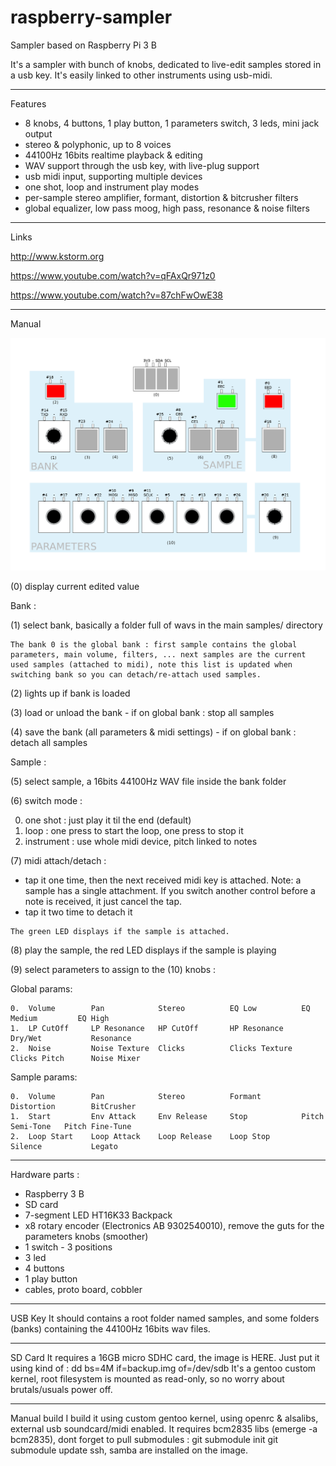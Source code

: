 # raspberry-sampler
Sampler based on Raspberry Pi 3 B

It's a sampler with bunch of knobs, dedicated to live-edit samples stored in a usb key. It's easily linked to other instruments using usb-midi.

-----------------------------------

Features

- 8 knobs, 4 buttons, 1 play button, 1 parameters switch, 3 leds, mini jack output
- stereo & polyphonic, up to 8 voices
- 44100Hz 16bits realtime playback & editing
- WAV support through the usb key, with live-plug support
- usb midi input, supporting multiple devices
- one shot, loop and instrument play modes
- per-sample stereo amplifier, formant, distortion & bitcrusher filters
- global equalizer, low pass moog, high pass, resonance & noise filters

-----------------------------------

Links

http://www.kstorm.org

https://www.youtube.com/watch?v=qFAxQr971z0

https://www.youtube.com/watch?v=87chFwOwE38

-----------------------------------

Manual


![alt text](https://raw.githubusercontent.com/skarab/raspberry-sampler/master/schema.png)

(0) display current edited value

Bank :

(1) select bank, basically a folder full of wavs in the main samples/ directory

    The bank 0 is the global bank : first sample contains the global parameters, main volume, filters, ... next samples are the current used samples (attached to midi), note this list is updated when switching bank so you can detach/re-attach used samples.

(2) lights up if bank is loaded

(3) load or unload the bank - if on global bank : stop all samples

(4) save the bank (all parameters & midi settings) - if on global bank : detach all samples


Sample :

(5) select sample, a 16bits 44100Hz WAV file inside the bank folder

(6) switch mode :

   0. one shot   : just play it til the end (default)
   1. loop       : one press to start the loop, one press to stop it
   2. instrument : use whole midi device, pitch linked to notes

(7) midi attach/detach :
   - tap it one time, then the next received midi key is attached.
     Note: a sample has a single attachment.
     If you switch another control before a note is received, it just cancel the tap.
   - tap it two time to detach it

    The green LED displays if the sample is attached.

(8) play the sample, the red LED displays if the sample is playing

(9) select parameters to assign to the (10) knobs :

 Global params:

    0.  Volume        Pan            Stereo          EQ Low          EQ Medium         EQ High
    1.  LP CutOff     LP Resonance   HP CutOff       HP Resonance    Dry/Wet           Resonance
    2.  Noise         Noise Texture  Clicks          Clicks Texture  Clicks Pitch      Noise Mixer

 Sample params:

    0.  Volume        Pan            Stereo          Formant         Distortion        BitCrusher
    1.  Start         Env Attack     Env Release     Stop            Pitch Semi-Tone   Pitch Fine-Tune
    2.  Loop Start    Loop Attack    Loop Release    Loop Stop       Silence           Legato


-----------------------------------

Hardware parts :
 - Raspberry 3 B
 - SD card
 - 7-segment LED HT16K33 Backpack
 - x8 rotary encoder (Electronics AB 9302540010), remove the guts for the parameters knobs (smoother)
 - 1 switch - 3 positions
 - 3 led
 - 4 buttons
 - 1 play button
 - cables, proto board, cobbler

-----------------------------------

USB Key
It should contains a root folder named samples, and some folders (banks) containing the 44100Hz 16bits wav files.

-----------------------------------

SD Card
It requires a 16GB micro SDHC card, the image is HERE. Just put it using kind of :
dd bs=4M if=backup.img of=/dev/sdb
It's a gentoo custom kernel, root filesystem is mounted as read-only, so no worry about brutals/usuals power off.

-----------------------------------

Manual build
I build it using custom gentoo kernel, using openrc & alsalibs, external usb soundcard/midi enabled.
It requires bcm2835 libs (emerge -a bcm2835), dont forget to pull submodules :
git submodule init
git submodule update
ssh, samba are installed on the image.

